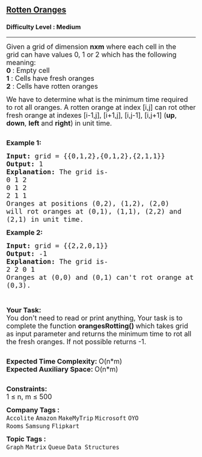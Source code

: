 <h2><a href="https://practice.geeksforgeeks.org/problems/rotten-oranges2536/1?utm_source=youtube&utm_medium=collab_striver_ytdescription&utm_campaign=rotten_oranges">Rotten Oranges</a></h2><h3>Difficulty Level : Medium</h3><hr><div class="problems_problem_content__Xm_eO"><p><span style="font-size:18px">Given a grid&nbsp;of dimension <strong>nxm</strong>&nbsp;where each cell in the grid&nbsp;can have values 0, 1 or 2 which has the following meaning:</span><br>
<span style="font-size:18px"><strong>0 </strong>: Empty cell </span><br>
<span style="font-size:18px"><strong>1</strong> : Cells have fresh oranges </span><br>
<span style="font-size:18px"><strong>2</strong> : Cells have rotten oranges </span></p>

<p><span style="font-size:18px">We have to determine what is the minimum time required to rot all oranges. A rotten orange at index [i,j] can rot other fresh orange at indexes [i-1,j], [i+1,j], [i,j-1], [i,j+1] (<strong>up</strong>, <strong>down</strong>, <strong>left</strong> and <strong>right</strong>) in unit time.&nbsp;</span><br>
&nbsp;</p>

<p><span style="font-size:18px"><strong>Example 1:</strong></span></p>

<pre><span style="font-size:18px"><strong>Input: </strong>grid = {{0,1,2},{0,1,2},{2,1,1}}
<strong>Output: </strong>1
<strong>Explanation: </strong>The grid is-
0 1 2
0 1 2
2 1 1
Oranges at positions (0,2), (1,2), (2,0)
will rot oranges at (0,1), (1,1), (2,2) and 
(2,1) in unit time.</span>
</pre>

<p><span style="font-size:18px"><strong>Example 2:</strong></span></p>

<pre><span style="font-size:18px"><strong>Input: </strong>grid = {{2,2,0,1}}
<strong>Output: </strong>-1
<strong>Explanation: </strong>The grid is-
2 2 0 1
Oranges at (0,0) and (0,1) can't rot orange at
(0,3).</span>
</pre>

<p>&nbsp;</p>

<p><span style="font-size:18px"><strong>Your Task:</strong><br>
You don't need to read or print anything, Your task is to complete the function&nbsp;<strong>orangesRotting()&nbsp;</strong>which takes grid as input parameter and returns the minimum time to rot all the fresh oranges. If not possible returns -1.</span><br>
&nbsp;</p>

<p><span style="font-size:18px"><strong>Expected Time Complexity:&nbsp;</strong>O(n*m)<br>
<strong>Expected Auxiliary Space:&nbsp;</strong>O(n*m)</span><br>
&nbsp;</p>

<p><span style="font-size:18px"><strong>Constraints:</strong><br>
1 ≤ n, m ≤ 500</span></p>
</div><p><span style=font-size:18px><strong>Company Tags : </strong><br><code>Accolite</code>&nbsp;<code>Amazon</code>&nbsp;<code>MakeMyTrip</code>&nbsp;<code>Microsoft</code>&nbsp;<code>OYO Rooms</code>&nbsp;<code>Samsung</code>&nbsp;<code>Flipkart</code>&nbsp;<br><p><span style=font-size:18px><strong>Topic Tags : </strong><br><code>Graph</code>&nbsp;<code>Matrix</code>&nbsp;<code>Queue</code>&nbsp;<code>Data Structures</code>&nbsp;